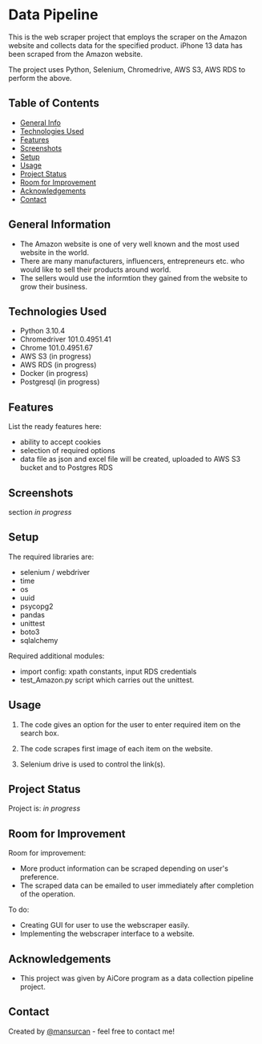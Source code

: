 # Data Pipeline

This is the web scraper project that employs the scraper on the Amazon website and collects data for the specified product. iPhone 13 data has been scraped from the Amazon website.

The project uses Python, Selenium, Chromedrive, AWS S3, AWS RDS to perform the above.

## Table of Contents
* [General Info](#general-information)
* [Technologies Used](#technologies-used)
* [Features](#features)
* [Screenshots](#screenshots)
* [Setup](#setup)
* [Usage](#usage)
* [Project Status](#project-status)
* [Room for Improvement](#room-for-improvement)
* [Acknowledgements](#acknowledgements)
* [Contact](#contact)



## General Information
- The Amazon website is one of very well known and the most used website in the world.
- There are many manufacturers, influencers, entrepreneurs etc. who would like to sell their products around world. 
- The sellers would use the informtion they gained from the website to grow their business.


## Technologies Used
- Python 3.10.4
- Chromedriver 101.0.4951.41 
- Chrome 101.0.4951.67
- AWS S3 (in progress)
- AWS RDS (in progress)
- Docker (in progress)
- Postgresql (in progress)



## Features
List the ready features here:
- ability to accept cookies
- selection of required options
- data file as json and excel file will be created, uploaded to AWS S3 bucket and to Postgres RDS


## Screenshots
section _in progress_


## Setup
The required libraries are:
- selenium / webdriver
- time
- os
- uuid
- psycopg2
- pandas
- unittest
- boto3
- sqlalchemy


Required additional modules:
- import config: xpath constants, input RDS credentials
- test_Amazon.py script which carries out the unittest.


## Usage
1. The code gives an option for the user to enter required item on the search box.

2. The code scrapes first image of each item on the website.

3. Selenium drive is used to control the link(s).


## Project Status
Project is: _in progress_ 


## Room for Improvement
Room for improvement:
- More product information can be scraped depending on user's preference.
- The scraped data can be emailed to user immediately after completion of the operation.

To do:
- Creating GUI for user to use the webscraper easily.
- Implementing the webscraper interface to a website.


## Acknowledgements
- This project was given by AiCore program as a data collection pipeline project.


## Contact
Created by [@mansurcan](mansurcan@gmail.com) - feel free to contact me!

